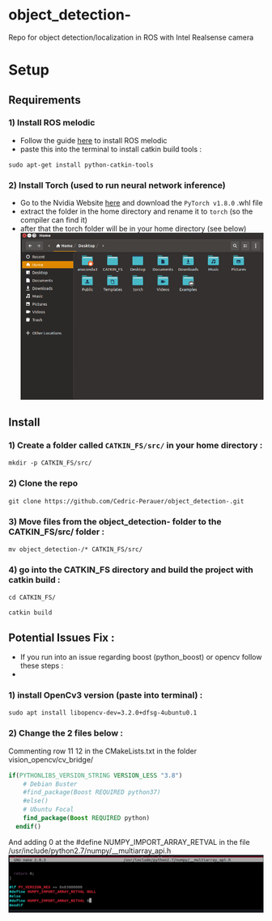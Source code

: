 # object_detection-
Repo for object detection/localization in ROS with Intel Realsense camera



# Setup 

## Requirements 

### 1) Install ROS melodic 
- Follow the guide [here](http://wiki.ros.org/melodic/Installation/Ubuntu) to install ROS melodic 
- paste this into the terminal to install catkin build tools : 

```console 
sudo apt-get install python-catkin-tools
```

### 2) Install Torch (used to run neural network inference) 

- Go to the Nvidia Website [here](https://forums.developer.nvidia.com/t/pytorch-for-jetson-version-1-8-0-now-available/72048) and 
download the ```PyTorch v1.8.0``` .whl file 
- extract the folder in the home directory and rename it to ```torch``` (so the compiler can find it) 
- after that the torch folder will be in your home directory (see below) 
![](screen.png)

## Install 

### 1) Create a folder called ```CATKIN_FS/src/``` in your home directory : 
```console 
mkdir -p CATKIN_FS/src/
```

### 2) Clone the repo 
```console 
git clone https://github.com/Cedric-Perauer/object_detection-.git
```

### 3) Move files from the object_detection- folder to the CATKIN_FS/src/ folder : 
```console 
mv object_detection-/* CATKIN_FS/src/
```

### 4) go into the CATKIN_FS directory and build the project with catkin build : 
```console
cd CATKIN_FS/ 
```
```console
catkin build 
```





## Potential Issues Fix : 
- If you run into an issue regarding boost (python_boost) or opencv follow these steps : 
- 
### 1) install OpenCv3 version (paste into terminal) :
```console 
sudo apt install libopencv-dev=3.2.0+dfsg-4ubuntu0.1
```

### 2) Change the 2 files below : 

Commenting row 11 12 in the CMakeLists.txt in the folder vision_opencv/cv_bridge/

```cmake
if(PYTHONLIBS_VERSION_STRING VERSION_LESS "3.8")
    # Debian Buster
    #find_package(Boost REQUIRED python37)
    #else()
    # Ubuntu Focal
    find_package(Boost REQUIRED python)
  endif()
```

And adding 0 at the #define NUMPY_IMPORT_ARRAY_RETVAL in the file /usr/include/python2.7/numpy/__multiarray_api.h
![](screen2.png)



